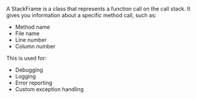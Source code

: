 A StackFrame is a class that represents a function call on the call stack. It gives you information about a specific method call, such as: 
- Method name
- File name
- Line number
- Column number

This is used for:
- Debugging
- Logging
- Error reporting
- Custom exception handling

